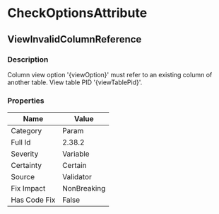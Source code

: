 ﻿---  
uid: Validator_2_38_2  
---

# CheckOptionsAttribute

## ViewInvalidColumnReference

### Description

Column view option '{viewOption}' must refer to an existing column of another table. View table PID '{viewTablePid}'.

### Properties

| Name         | Value       |
| ------------ | ----------- |
| Category     | Param       |
| Full Id      | 2.38.2      |
| Severity     | Variable    |
| Certainty    | Certain     |
| Source       | Validator   |
| Fix Impact   | NonBreaking |
| Has Code Fix | False       |
